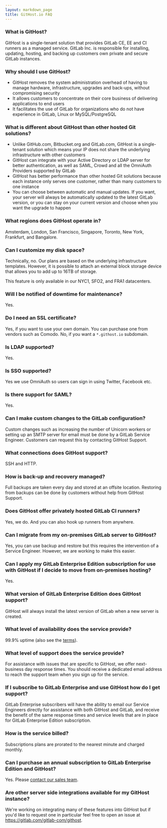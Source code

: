 ```yaml
---
layout: markdown_page
title: GitHost.io FAQ
---
```


### What is GitHost?

GitHost is a single-tenant solution that provides GitLab CE, EE and CI runners as
a managed service. GitLab Inc. is responsible for installing, updating, hosting, and
backing up customers own private and secure GitLab instances.

### Why should I use GitHost?

* GitHost removes the system administration overhead of having to manage
  hardware, infrastructure, upgrades and back-ups, without compromising security
* It allows customers to concentrate on their core business of delivering
  applications to end users
* It facilitates the use of GitLab for organizations who do not have experience in
  GitLab, Linux or MySQL/PostgreSQL

### What is different about GitHost than other hosted Git solutions?

* Unlike GitHub.com, Bitbucket.org and GitLab.com, GitHost is a single-tenant
  solution which means your IP does not share the underlying infrastructure with
  other customers
* GitHost can integrate with your Active Directory or LDAP server for better
  authentication, as well as SAML, Crowd and all the OmniAuth Providers
  supported by GitLab
* GitHost has better performance than other hosted Git solutions because each
  instance only serves one customer, rather than many customers to one
  instance
* You can choose between automatic and manual updates. If you want, your server
  will always be automatically updated to the latest GitLab version, or you can
  stay on your current version and choose when you want the upgrade to happen

### What regions does GitHost operate in?

Amsterdam, London, San Francisco, Singapore, Toronto, New York, Frankfurt, and Bangalore.

### Can I customize my disk space?

Technically, no. Our plans are based on the underlying infrastructure templates.
However, it is possible to attach an external block storage device that allows
you to add up to 16TB of storage.

This feature is only available in our NYC1, SFO2, and FRA1 datacenters.

### Will I be notified of downtime for maintenance?

Yes.

### Do I need an SSL certificate?

Yes, if you want to use your own domain. You can purchase one from vendors such
as Comodo. No, if you want a `*.githost.io` subdomain.

### Is LDAP supported?

Yes.

### Is SSO supported?

Yes we use OmniAuth so users can sign in using Twitter, Facebook etc.

### Is there support for SAML?

Yes.

### Can I make custom changes to the GitLab configuration?

Custom changes such as increasing the number of Unicorn workers or setting up an
SMTP server for email must be done by a GitLab Service Engineer. Customers can
request this by contacting GitHost Support. 

### What connections does GitHost support?

SSH and HTTP.

### How is back-up and recovery managed?

Full backups are taken every day and stored at an offsite location. Restoring
from backups can be done by customers without help from GitHost Support.

### Does GitHost offer privately hosted GitLab CI runners?

Yes, we do. And you can also hook up runners from anywhere. 

### Can I migrate from my on-premises GitLab server to GitHost?

Yes, you can use backup and restore but this requires the intervention of a
Service Engineer. However, we are working to make this easier.

### Can I apply my GitLab Enterprise Edition subscription for use with GitHost if I decide to move from on-premises hosting?

Yes.

### What version of GitLab Enterprise Edition does GitHost support?

GitHost will always install the latest version of GitLab when a new server is
created.

### What level of availability does the service provide?

99.9% uptime (also see the [terms](https://about.gitlab.com/terms/#githost)).

### What level of support does the service provide?

For assistance with issues that are specific to GitHost, we offer next-business day response times. You should receive a dedicated email address to reach the support team when you sign up for the service.

### If I subscribe to GitLab Enterprise and use GitHost how do I get support?

GitLab Enterprise subscribers will have the ability to email our Service
Engineers directly for assistance with both GitHost and GitLab, and receive the 
benefit of the same response times and service levels that are in place for 
GitLab Enterprise Edition subscription.

### How is the service billed?

Subscriptions plans are prorated to the nearest minute and charged monthly.

### Can I purchase an annual subscription to GitLab Enterprise Edition and GitHost?

Yes. Please [contact our sales team](/sales).

### Are other server side integrations available for my GitHost instance?

We're working on integrating many of these features into GitHost but if you'd like
to request one in particular feel free to open an issue at https://gitlab.com/gitlab-com/githost.
